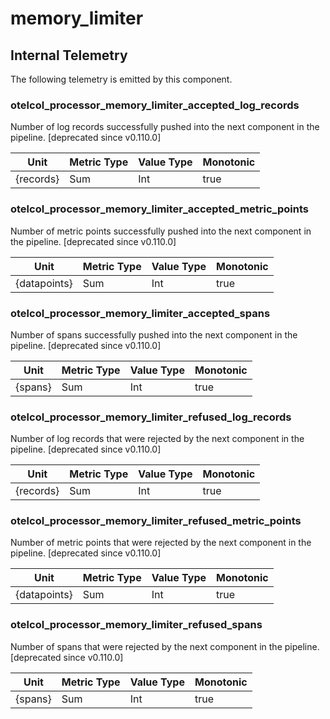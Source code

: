 [comment]: <> (Code generated by mdatagen. DO NOT EDIT.)

# memory_limiter

## Internal Telemetry

The following telemetry is emitted by this component.

### otelcol_processor_memory_limiter_accepted_log_records

Number of log records successfully pushed into the next component in the pipeline. [deprecated since v0.110.0]

| Unit | Metric Type | Value Type | Monotonic |
| ---- | ----------- | ---------- | --------- |
| {records} | Sum | Int | true |

### otelcol_processor_memory_limiter_accepted_metric_points

Number of metric points successfully pushed into the next component in the pipeline. [deprecated since v0.110.0]

| Unit | Metric Type | Value Type | Monotonic |
| ---- | ----------- | ---------- | --------- |
| {datapoints} | Sum | Int | true |

### otelcol_processor_memory_limiter_accepted_spans

Number of spans successfully pushed into the next component in the pipeline. [deprecated since v0.110.0]

| Unit | Metric Type | Value Type | Monotonic |
| ---- | ----------- | ---------- | --------- |
| {spans} | Sum | Int | true |

### otelcol_processor_memory_limiter_refused_log_records

Number of log records that were rejected by the next component in the pipeline. [deprecated since v0.110.0]

| Unit | Metric Type | Value Type | Monotonic |
| ---- | ----------- | ---------- | --------- |
| {records} | Sum | Int | true |

### otelcol_processor_memory_limiter_refused_metric_points

Number of metric points that were rejected by the next component in the pipeline. [deprecated since v0.110.0]

| Unit | Metric Type | Value Type | Monotonic |
| ---- | ----------- | ---------- | --------- |
| {datapoints} | Sum | Int | true |

### otelcol_processor_memory_limiter_refused_spans

Number of spans that were rejected by the next component in the pipeline. [deprecated since v0.110.0]

| Unit | Metric Type | Value Type | Monotonic |
| ---- | ----------- | ---------- | --------- |
| {spans} | Sum | Int | true |
